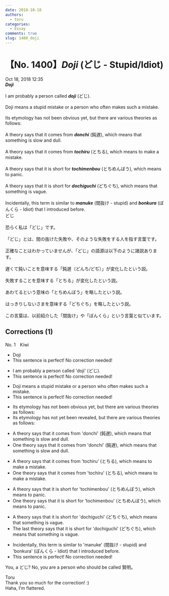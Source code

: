 ```yaml
---
date: 2018-10-18
authors:
  - toru
categories:
  - Essay
comments: true
slug: 1400_doji
---
```


# 【No. 1400】<strong><em>Doji</strong></em> (どじ - Stupid/Idiot)
<div class="date">Oct 18, 2018 12:35</div>
<div id="post"><div id="body_show_ori">
<strong><em>Doji</strong></em><br/><br/>I am probably a person called <strong><em>doji</em></strong> (どじ).<br/><br/>Doji means a stupid mistake or a person who often makes such a mistake.<br/><br/>Its etymology has not been obvious yet, but there are various theories as follows:<br/><br/>A theory says that it comes from <strong><em>donchi</em></strong> (鈍遅), which means that something is slow and dull.<br/><br/>A theory says that it comes from <strong><em>tochiru</em></strong> (とちる), which means to make a mistake.<br/><br/>A theory says that it is short for <strong><em>tochimenbou</em></strong> (とちめんぼう), which means to panic.<br/><br/>A theory says that it is short for <strong><em>dochiguchi</em></strong> (どちぐち), which means that something is vague.<br/><br/>Incidentally, this term is similar to <strong><em>manuke</em></strong> (間抜け - stupid) and <strong><em>bonkura</em></strong> (ぼんくら - Idiot) that I introduced before.
</div></div>

<!-- more -->

<div id="post_ja"><div id="body_show_mo">
どじ<br/><br/>恐らく私は「どじ」です。<br/><br/>「どじ」とは、間の抜けた失敗や、そのような失敗をする人を指す言葉です。<br/><br/>正確なことはわかっていませんが、「どじ」の語源は以下のように諸説あります。<br/><br/>遅くて鈍いことを意味する「鈍遅（どんち/どぢ）」が変化したという説。<br/><br/>失敗することを意味する「とちる」が変化したという説。<br/><br/>あわてるという意味の「とちめんぼう」を略したという説。<br/><br/>はっきりしないさまを意味する「どちぐち」を略したという説。<br/><br/>この言葉は、以前紹介した「間抜け」や「ぼんくら」という言葉と似ています。
</div></div>

## Corrections (1)
<div id="block"><div class="first_name"> No. 1　<span class="just_name">Kiwi</span></div><div id="block2">
<ul class="correction_field">
<li class="incorrect">Doji</li>
<li class="corrected perfect">This sentence is perfect! No correction needed!</li>
</ul>
<ul class="correction_field">
<li class="incorrect">I am probably a person called 'doji' (どじ).</li>
<li class="corrected perfect">This sentence is perfect! No correction needed!</li>
</ul>
<ul class="correction_field">
<li class="incorrect">Doji means a stupid mistake or a person who often makes such a mistake.</li>
<li class="corrected perfect">This sentence is perfect! No correction needed!</li>
</ul>
<ul class="correction_field">
<li class="incorrect">Its etymology has not been obvious yet, but there are various theories as follows:</li>
<li class="corrected correct">
Its etymology has not <span class="f_blue">yet been revealed</span>, but there are various theories as follows:
</li>
</ul>
<ul class="correction_field">
<li class="incorrect">A theory says that it comes from 'donchi' (鈍遅), which means that something is slow and dull.</li>
<li class="corrected correct">
<span class="f_blue">One</span> theory says that it comes from 'donchi' (鈍遅), which means that something is slow and dull.
</li>
</ul>
<ul class="correction_field">
<li class="incorrect">A theory says that it comes from 'tochiru' (とちる), which means to make a mistake.</li>
<li class="corrected correct">
<span class="f_blue">One</span> theory says that it comes from 'tochiru' (とちる), which means to make a mistake.
</li>
</ul>
<ul class="correction_field">
<li class="incorrect">A theory says that it is short for 'tochimenbou' (とちめんぼう), which means to panic.</li>
<li class="corrected correct">
<span class="f_blue">One</span> theory says that it is short for 'tochimenbou' (とちめんぼう), which means to panic.
</li>
</ul>
<ul class="correction_field">
<li class="incorrect">A theory says that it is short for 'dochiguchi' (どちぐち), which means that something is vague.</li>
<li class="corrected correct">
<span class="f_blue">The last</span> theory says that it is short for 'dochiguchi' (どちぐち), which means that something is vague.
</li>
</ul>
<ul class="correction_field">
<li class="incorrect">Incidentally, this term is similar to 'manuke' (間抜け - stupid) and 'bonkura' (ぼんくら - Idiot) that I introduced before.</li>
<li class="corrected perfect">This sentence is perfect! No correction needed!</li>
</ul>
<p class="comment_small">
 You, a どじ? No, you are a person who should be called 賢明。
</p>

</div><div class="name"><span class="just_name">Toru</span><br>
Thank you so much for the correction! :)<br/>Haha, I'm flattered. 
</div>
</div>
